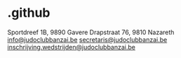 # .github


Sportdreef 1B, 9890 Gavere
Drapstraat 76, 9810 Nazareth
info@judoclubbanzai.be
secretaris@judoclubbanzai.be
inschrijving.wedstrijden@judoclubbanzai.be
